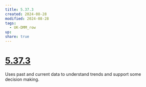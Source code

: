 ```yaml
---
title: 5.37.3
created: 2024-08-28
modified: 2024-08-28
tags:
  - UK-DMM_row
up: 
share: true
---
```

# [5.37.3](5.37.3.md)

Uses past and current data to understand trends and support some decision making.
